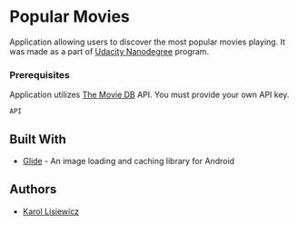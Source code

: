 # Popular Movies

Application allowing users to discover the most popular movies playing. It was made as a part of [Udacity Nanodegree](https://eu.udacity.com/course/android-developer-nanodegree-by-google--nd801) program.

### Prerequisites

Application utilizes [The Movie DB](https://www.themoviedb.org) API. You must provide your own API key.

```
API
```

## Built With

* [Glide](https://github.com/bumptech/glide) - An image loading and caching library for Android

## Authors

* [Karol Lisiewicz](https://github.com/klisiewicz)
